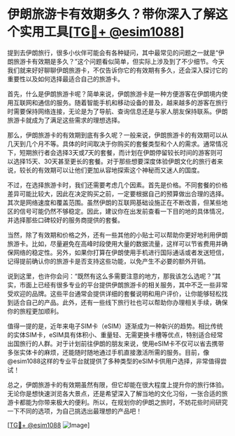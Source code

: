 # 伊朗旅游卡有效期多久？带你深入了解这个实用工具[[TG💪+ @esim1088](https://t.me/s/esim1088)]

提到去伊朗旅行，很多小伙伴可能会有各种疑问，其中最常见的问题之一就是“伊朗旅游卡有效期是多久？”这个问题看似简单，但实际上涉及到了不少细节。今天我们就来好好聊聊伊朗旅游卡，不仅告诉你它的有效期有多久，还会深入探讨它的重要性以及如何选择最适合自己的旅游卡。

首先，什么是伊朗旅游卡呢？简单来说，伊朗旅游卡是一种方便游客在伊朗境内使用互联网和通信的服务。随着智能手机和移动设备的普及，越来越多的游客在旅行时需要保持网络连接，无论是为了导航、查询信息还是与家人朋友保持联系。伊朗旅游卡就成为了满足这些需求的理想选择。

那么，伊朗旅游卡的有效期到底有多久呢？一般来说，伊朗旅游卡的有效期可以从几天到几个月不等。具体的时间取决于你购买的套餐类型和个人的需求。通常情况下，短期旅行者会选择3天或7天的套餐，而计划在伊朗停留较长时间的游客则可以选择15天、30天甚至更长的套餐。对于那些想要深度体验伊朗文化的旅行者来说，较长的有效期可以让他们更加从容地探索这个神秘而又迷人的国度。

不过，在选择旅游卡时，我们还需要考虑几个因素。首先是价格。不同套餐的价格差异可能比较大，因此在决定购买之前，一定要根据自己的预算做出合理的选择。其次是网络速度和覆盖范围。虽然伊朗的互联网基础设施正在不断改善，但某些地区的信号可能仍然不够稳定。因此，建议你在出发前查看一下目的地的具体情况，并选择那些口碑较好的服务商提供的套餐。

当然，除了有效期和价格之外，还有一些其他的小贴士可以帮助你更好地利用伊朗旅游卡。比如，尽量避免在高峰时段使用大量的数据流量，这样可以节省费用并确保网络的稳定性。另外，如果你打算在伊朗使用手机进行国际通话或者发送短信，记得提前确认你的旅游卡是否支持这些功能，以免产生不必要的额外开销。

说到这里，也许你会问：“既然有这么多需要注意的地方，那我该怎么选呢？”其实，市面上已经有很多专业的平台提供伊朗旅游卡的相关服务，其中不乏一些非常受欢迎的品牌。这些平台通常会提供详细的套餐说明和用户评价，让你能够轻松找到适合自己的产品。此外，还有一些线下旅行社也可以帮助你办理相关手续，确保你的旅程更加顺利。

值得一提的是，近年来电子SIM卡（eSIM）逐渐成为一种新兴的趋势。相比传统的实体SIM卡，eSIM具有体积小、重量轻、无需更换卡槽等优点，特别适合经常出国旅行的人群。对于计划前往伊朗的朋友来说，使用eSIM卡不仅可以省去携带多张实体卡的麻烦，还能随时随地通过手机直接激活所需的服务。目前，像@esim1088这样的专业平台就提供了多种类型的eSIM卡供用户选择，非常值得尝试！

总之，伊朗旅游卡的有效期虽然有限，但它却能在很大程度上提升你的旅行体验。无论你是想快速浏览各大景点，还是希望深入了解当地的文化习俗，一张合适的旅游卡都能为你带来极大的便利。所以，在规划你的伊朗之旅时，不妨花些时间研究一下不同的选项，为自己挑选出最理想的产品吧！

[[TG💪+ @esim1088](https://t.me/s/esim1088) ![Image](https://i.postimg.cc/4NQfJmqS/Snipaste-2025-05-13-00-14-12.png)]